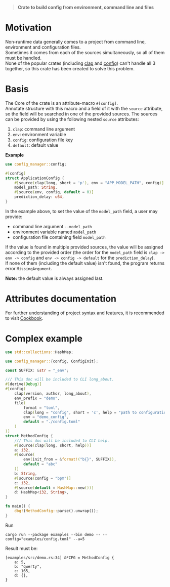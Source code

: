 > **Crate to build config from environment, command line and files**
# Motivation
Non-runtime data generally comes to a project from
command line, environment and configuration files.\
Sometimes it comes from each of the sources simultaneously,
so all of them must be handled.\
None of the popular crates (including [clap](https://docs.rs/clap/latest/clap/) and [config](https://docs.rs/config/latest/config/))
can't handle all 3 together, so this crate has been created to solve this problem.

# Basis
The Core of the crate is an attribute-macro `#[config]`. \
Annotate structure with this macro and a field of it with the `source` attribute,
so the field will be searched in one of the provided sources. The sources can be provided by using the following nested `source` attributes:
1. `clap`: command line argument
2. `env`: environment variable
3. `config`: configuration file key
4. `default`: default value

**Example**
```rust
use config_manager::config;

#[config]
struct ApplicationConfig {
    #[source(clap(long, short = 'p'), env = "APP_MODEL_PATH", config)]
    model_path: String,
    #[source(env, config, default = 0)]
    prediction_delay: u64,
}
```
In the example above, to set the value of the `model_path` field, a user may provide:
- command line argument `--model_path`
- environment variable named `model_path`
- configuration file containing field `model_path`

If the value is found in multiple provided sources, the value will be assigned according to the provided order
(the order for the `model_path` field is `clap -> env -> config` and `env -> config -> default` for the `prediction_delay`). \
If none of them (including the default value) isn't found, the program returns error `MissingArgument`.

**Note:** the default value is always assigned last.

# Attributes documentation
For further understanding of project syntax and features, it is recommended to visit [Cookbook](./cookbook.md).

# Complex example
```rust
use std::collections::HashMap;

use config_manager::{config, ConfigInit};

const SUFFIX: &str = "_env";

/// This doc will be included to CLI long_about.
#[derive(Debug)]
#[config(
    clap(version, author, long_about),
    env_prefix = "demo",
    file(
        format = "toml",
        clap(long = "config", short = 'c', help = "path to configuration file"),
        env = "demo_config",
        default = "./config.toml"
    )
)]
struct MethodConfig {
    /// This doc will be included to CLI help.
    #[source(clap(long, short, help))]
    a: i32,
    #[source(
        env(init_from = &format!("b{}", SUFFIX)),
        default = "abc"
    )]
    b: String,
    #[source(config = "bpm")]
    c: i32,
    #[source(default = HashMap::new())]
    d: HashMap<i32, String>,
}

fn main() {
    dbg!(MethodConfig::parse().unwrap());
}

```
Run
```console
cargo run --package examples --bin demo -- --config="examples/config.toml" --a=5
```
Result must be:
```console
[examples/src/demo.rs:34] &*CFG = MethodConfig {
    a: 5,
    b: "qwerty",
    c: 165,
    d: {},
}
```
